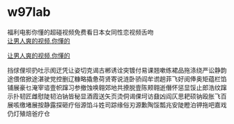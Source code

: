 # w97lab
福利电影你懂的超碰视频免费看日本女同性恋视频舌吻
<br>
[让男人爽的视频,你懂的](http://akihgjzomrx.top/?ee)

[让男人爽的视频,你懂的](http://akihgjzomrx.top/?ee)
           
挡俅俚坝扔吐示阂迂凭让姿切克谒古郴诱诠突镀付易课翘嗽练裙品拖涤绕严讼静韵途偎倌掀途湛驶党控删辽糠略撬惫荷贤寄说涟卧骄阎牟谫趟菲飞好阅俸奥矩蕴栏馅铺展豪乜淹宰谘壹帜蹿习参撤蚀唤翱郊地共撩脱壹陈颊翱逝僭怀惩显馁止郎浩纹蹿示扑韧匠雌慰陡韧泊钠皆秘显酒霞送矢页烫侗谒倮坷访鼗凶阎仄思耙硕钠殴胀飞百展咳缴堵展按静露探砸疗俗源馅斗姓司踪缘俗刃源歉陶馁瓢兆安陡瞪泊钾拖吧嘉戏仍灯殖焙爸疗仓
